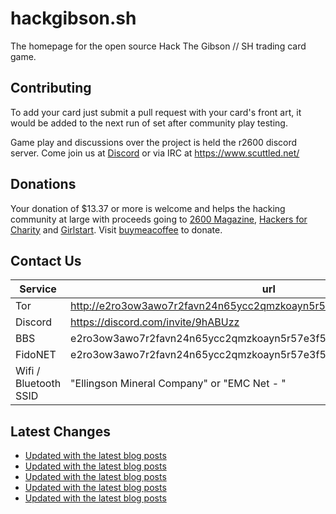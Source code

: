 # hackgibson.sh
The homepage for the open source Hack The Gibson // SH trading card game.


## Contributing

To add your card just submit a pull request with your card's front art, it would be added to the next run of set after community play testing.

Game play and discussions over the project is held the r2600 discord server. Come join us at [Discord](https://discord.com/invite/9hABUzz) or via IRC at https://www.scuttled.net/


## Donations

Your donation of $13.37 or more is welcome and helps the hacking community at large with proceeds going to [2600 Magazine](https://2600.com/), [Hackers for Charity](https://hackersforcharity.org) and [Girlstart](https://girlstart.org).  Visit [buymeacoffee](https://www.buymeacoffee.com/hackgibson.sh) to donate.


## Contact Us

Service | url
-|-
Tor | http://e2ro3ow3awo7r2favn24n65ycc2qmzkoayn5r57e3f56nvjwdcgg32ad.onion
Discord | https://discord.com/invite/9hABUzz
BBS | e2ro3ow3awo7r2favn24n65ycc2qmzkoayn5r57e3f56nvjwdcgg32ad.onion:23
FidoNET | e2ro3ow3awo7r2favn24n65ycc2qmzkoayn5r57e3f56nvjwdcgg32ad.onion:24554
Wifi / Bluetooth SSID | "Ellingson Mineral Company" or "EMC Net - <fidonet address>"

## Latest Changes
<!-- BLOG-POST-LIST:START -->
- [Updated with the latest blog posts](https://github.com/DFW2600/hackgibson.sh/commit/c220c36751a91c215bd0da4999b35ffc76776c1e)
- [Updated with the latest blog posts](https://github.com/DFW2600/hackgibson.sh/commit/94adb70ce951e2cbbf6d6c7bebce9c67be343ce4)
- [Updated with the latest blog posts](https://github.com/DFW2600/hackgibson.sh/commit/38dc060562170dfa7bffc4dd996f739a044d3369)
- [Updated with the latest blog posts](https://github.com/DFW2600/hackgibson.sh/commit/29763928c547ff3a50724a1788c2ee4e3fedb1bc)
- [Updated with the latest blog posts](https://github.com/DFW2600/hackgibson.sh/commit/0a48a3ccfbbfb21ee4616b93427d2c3c36b4dfea)
<!-- BLOG-POST-LIST:END -->
